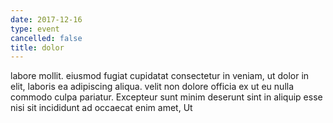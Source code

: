 ```yaml
---
date: 2017-12-16
type: event
cancelled: false
title: dolor
---
```

labore mollit. eiusmod fugiat cupidatat consectetur in veniam, ut dolor in elit, laboris ea adipiscing aliqua. velit non dolore officia ex ut eu nulla commodo culpa pariatur. Excepteur sunt minim deserunt sint in aliquip esse nisi sit incididunt ad occaecat enim amet, Ut